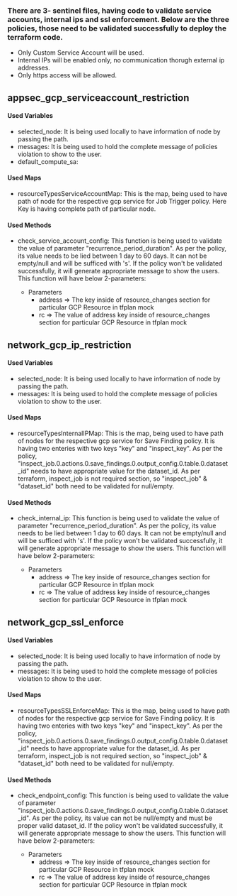 ### There are 3- sentinel files, having code to validate service accounts, internal ips and ssl enforcement. Below are the three policies, those need to be validated successfully to deploy the terraform code. 
* Only Custom Service Account will be used.
* Internal IPs will be enabled only, no communication thorugh external ip addresses.
* Only https access will be allowed.

## appsec_gcp_serviceaccount_restriction
#### Used Variables 
* selected_node: It is being used locally to have information of node by passing the path.
* messages: It is being used to hold the complete message of policies violation to show to the user.
* default_compute_sa: 

#### Used Maps
* resourceTypesServiceAccountMap: This is the map, being used to have path of node for the respective gcp service for Job  Trigger policy. Here Key is having complete path of particular node.

#### Used Methods
* check_service_account_config: This function is being used to validate the value of parameter "recurrence_period_duration". As per the policy, its value needs to be lied between 1 day to 60 days. It can not be empty/null and will be sufficed with 's'. If the policy won't be validated successfully, it will generate appropriate message to show the users. This function will have below 2-parameters:

    * Parameters
        * address => The key inside of resource_changes section for particular GCP Resource in tfplan mock
        * rc => The value of address key inside of resource_changes section for particular GCP Resource in tfplan mock

## network_gcp_ip_restriction
#### Used Variables 
* selected_node: It is being used locally to have information of node by passing the path.
* messages: It is being used to hold the complete message of policies violation to show to the user.

#### Used Maps
* resourceTypesInternalIPMap: This is the map, being used to have path of nodes for the respective gcp service for Save Finding policy. It is having two enteries with two keys "key" and "inspect_key". 
As per the policy, "inspect_job.0.actions.0.save_findings.0.output_config.0.table.0.dataset_id" needs to have appropriate value for the dataset_id.
As per terraform, inspect_job is not required section, so "inspect_job" & "dataset_id" both need to be validated for null/empty.

#### Used Methods
* check_internal_ip: This function is being used to validate the value of parameter "recurrence_period_duration". As per the policy, its value needs to be lied between 1 day to 60 days. It can not be empty/null and will be sufficed with 's'. If the policy won't be validated successfully, it will generate appropriate message to show the users. This function will have below 2-parameters:

    * Parameters
        * address => The key inside of resource_changes section for particular GCP Resource in tfplan mock
        * rc => The value of address key inside of resource_changes section for particular GCP Resource in tfplan mock

## network_gcp_ssl_enforce
#### Used Variables 
* selected_node: It is being used locally to have information of node by passing the path.
* messages: It is being used to hold the complete message of policies violation to show to the user.

#### Used Maps
* resourceTypesSSLEnforceMap: This is the map, being used to have path of nodes for the respective gcp service for Save Finding policy. It is having two enteries with two keys "key" and "inspect_key". 
As per the policy, "inspect_job.0.actions.0.save_findings.0.output_config.0.table.0.dataset_id" needs to have appropriate value for the dataset_id.
As per terraform, inspect_job is not required section, so "inspect_job" & "dataset_id" both need to be validated for null/empty.

#### Used Methods
* check_endpoint_config: This function is being used to validate the value of parameter "inspect_job.0.actions.0.save_findings.0.output_config.0.table.0.dataset_id". As per the policy, its value can not be null/empty and must be proper valid dataset_id. If the policy won't be validated successfully, it will generate appropriate message to show the users. This function will have below 2-parameters:

    * Parameters
        * address => The key inside of resource_changes section for particular GCP Resource in tfplan mock
        * rc => The value of address key inside of resource_changes section for particular GCP Resource in tfplan mock